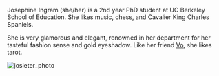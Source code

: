 Josephine Ingram (she/her) is a 2nd year PhD student at UC Berkeley School of Education. She likes music, chess, and Cavalier King Charles Spaniels.

She is very glamorous and elegant, renowned in her department for her tasteful fashion sense and gold eyeshadow. Like her friend [Vo]([url](https://voramyoon.github.io)), she likes tarot.


![josieter_photo](https://github.com/user-attachments/assets/8262352b-03b5-4ccc-b426-18861c32000d)
